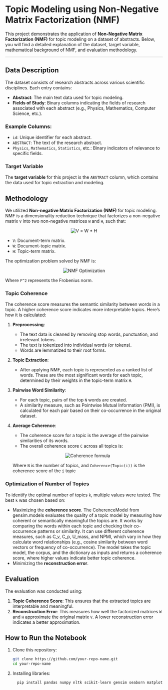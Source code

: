 # Topic Modeling using Non-Negative Matrix Factorization (NMF)

This project demonstrates the application of **Non-Negative Matrix Factorization (NMF)** for topic modeling on a dataset of abstracts. Below, you will find a detailed explanation of the dataset, target variable, mathematical background of NMF, and evaluation methodology.

---

## Data Description

The dataset consists of research abstracts across various scientific disciplines. Each entry contains:

- **Abstract**: The main text data used for topic modeling.
- **Fields of Study**: Binary columns indicating the fields of research associated with each abstract (e.g., Physics, Mathematics, Computer Science, etc.).

### Example Columns:

- `id`: Unique identifier for each abstract.
- `ABSTRACT`: The text of the research abstract.
- `Physics`, `Mathematics`, `Statistics`, etc.: Binary indicators of relevance to specific fields.


### Target Variable

The **target variable** for this project is the `ABSTRACT` column, which contains the data used for topic extraction and modeling.

## Methodology

We utilized **Non-negative Matrix Factorization (NMF)** for topic modeling. NMF is a dimensionality reduction technique that factorizes a non-negative matrix ` V ` into two non-negative matrices ` W ` and ` H `, such that:

<p align="center">
  <img src="https://latex.codecogs.com/svg.latex?\color{white}V\approx&space;W&space;\cdot&space;H" alt="V = W * H">
</p>

- ` V `: Document-term matrix.
- ` W `: Document-topic matrix.
- ` H `: Topic-term matrix.

The optimization problem solved by NMF is:

<p align="center">
  <img src="https://latex.codecogs.com/svg.latex?\color{white}\min&space;\|V&space;-&space;W&space;H\|_F^2&space;\text{&space;subject&space;to&space;}&space;W\geq&space;0,&space;H\geq&space;0" alt="NMF Optimization">
</p>

Where ` F^2 ` represents the Frobenius norm.

### Topic Coherence

The coherence score measures the semantic similarity between words in a topic. A higher coherence score indicates more interpretable topics. Here’s how it is calculated:

1. **Preprocessing**:
   - The text data is cleaned by removing stop words, punctuation, and irrelevant tokens.
   - The text is tokenized into individual words (or tokens).
   - Words are lemmatized to their root forms.

2. **Topic Extraction**:
   - After applying NMF, each topic is represented as a ranked list of words. These are the most significant words for each topic, determined by their weights in the topic-term matrix ` H `.

3. **Pairwise Word Similarity**:
   - For each topic, pairs of the top ` N ` words are created.
   - A similarity measure, such as Pointwise Mutual Information (PMI), is calculated for each pair based on their co-occurrence in the original dataset.

4. **Average Coherence**:
   - The coherence score for a topic is the average of the pairwise similarities of its words.
   - The overall coherence score ` C ` across all topics is:

   <p align="center">
     <img src="https://latex.codecogs.com/svg.latex?\color{white}C=\frac{1}{N}\sum_{i=1}^{N}\text{Coherence}(\text{Topic}_i)" alt="Coherence formula">
   </p>

   Where ` N ` is the number of topics, and ` Coherence(Topic(i)) ` is the coherence score of the ` i ` topic

### Optimization of Number of Topics

To identify the optimal number of topics ` k `, multiple values were tested. The best ` k ` was chosen based on:
- Maximizing the **coherence score**.
The CoherenceModel from gensim.models evaluates the quality of a topic model by measuring how coherent or semantically meaningful the topics are. It works by comparing the words within each topic and checking their co-occurrence patterns or similarity. It can use different coherence measures, such as C_v, C_p, U_mass, and NPMI, which vary in how they calculate word relationships (e.g., cosine similarity between word vectors or frequency of co-occurrence). The model takes the topic model, the corpus, and the dictionary as inputs and returns a coherence score, where higher values indicate better topic coherence.
- Minimizing the **reconstruction error**.

## Evaluation

The evaluation was conducted using:
1. **Topic Coherence Score**: This ensures that the extracted topics are interpretable and meaningful.
2. **Reconstruction Error**: This measures how well the factorized matrices ` W ` and ` H ` approximate the original matrix ` V `. A lower reconstruction error indicates a better approximation.

## How to Run the Notebook

1. Clone this repository:
   ```bash
   git clone https://github.com/your-repo-name.git
   cd your-repo-name
   ```
2. Installing libraries:
   ```python
     pip install pandas numpy nltk scikit-learn gensim seaborn matplotlib wordcloud
   ```

